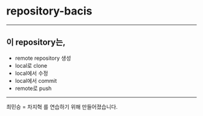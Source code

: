 # repository-bacis

---

## 이 repository는, 
+ remote repository 생성
+ local로 clone
+ local에서 수정
+ local에서 commit
+ remote로 push
---

최민승 = 차지혁
를 연습하기 위해 만들어졌습니다.
